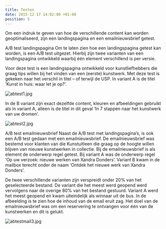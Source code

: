 ```yaml
---
title: Testen
date: 2015-12-17 14:02:00 +01:00
position: 5
---
```


Om een indruk te geven van hoe de verschillende content kan worden geoptimaliseerd, zijn een landingspagina en een emailnieuwsbrief getest. 

A/B test landingspagina 
Om te laten zien hoe een landingspagina getest kan worden, is een A/B test uitgezet. Hierbij zijn twee varianten van een landingspagina ontwikkeld waarbij één element verschillend is per versie. 

Voor deze test is een landingspagina ontwikkeld voor kunstliefhebbers die graag tips willen bij het vinden van een (eerste) kunstwerk. Met deze test is gekeken naar het verschil in titel – of terwijl de USP. In variant A is de titel ‘Kunst in huis: waar let je op?’. 

![abtest1.jpg](/uploads/abtest1.jpg)

In de B variant zijn exact dezelfde content, kleuren en afbeeldingen gebruikt als in variant A, alleen is de titel in dit geval ‘In 7 stappen naar het kunstwerk van uw dromen’. 

![abtest2.jpg](/uploads/abtest2.jpg)



A/B test emailnieuwsbrief
Naast de A/B test met landingspagina’s, is ook een A/B test gedaan met een emailnieuwsbrief. De emailnieuwsbrief was bestemd voor klanten van die Kunstuitleen die graag op de hoogte willen blijven van nieuwe kunstwerken in collectie. Bij de emailnieuwsbrief is als element de onderwerp regel getest. Bij variant A was de onderwerp regel ‘Op uw verzoek: nieuwe werken van Xandra Donders’. Variant B kwam in de mailbox terecht onder de naam ‘Ontdek het nieuwe werk van Xandra Donders’. 

De twee verschillende varianten zijn verspreidt onder 20% van het geselecteerde bestand. De variant die het meest werd geopend werd vervolgens naar de overige 80% van het bestand gestuurd. Variant A werd het meest geopend en kwam uiteindelijk als winnaar uit de bus. In de afbeelding is te zien hoe de inhoud van de email eruit zag.  Het doel van de emailnieuwsbrief was om een reservering te ontvangen voor één van de kunstwerken en dit is gelukt. 

![abtestmail3.jpg](/uploads/abtestmail3.jpg)

